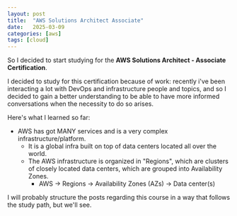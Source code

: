 ```yaml
---
layout: post
title:  "AWS Solutions Architect Associate"
date:   2025-03-09
categories: [aws]
tags: [cloud]
---
```


So I decided to start studying for the **AWS Solutions Architect - Associate Certification**. 

I decided to study for this certification because of work: recently i've been interacting a lot with DevOps and infrastructure people and topics, and so I decided to gain a better understanding to be able to have more informed conversations when the necessity to do so arises. 

Here's what I learned so far:

- AWS has got MANY services and is a very complex infrastructure/platform.
    - It is a global infra built on top of data centers located all over the world. 
    - The AWS infrastructure is organized in "Regions", which are clusters of closely located data centers, which are grouped into Availability Zones.
        - AWS -> Regions -> Availability Zones (AZs) -> Data center(s)

I will probably structure the posts regarding this course in a way that follows the study path, but we'll see. 

